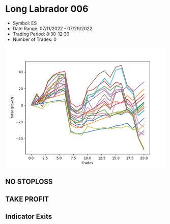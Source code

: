 # Long Labrador 006 
- Symbol: ES
- Date Range: 07/11/2022 - 07/29/2022
- Trading Period: 8:30-12:30
- Number of Trades: 0

![Plot](LongLabrador006ES.png)
## NO STOPLOSS











## TAKE PROFIT






## Indicator Exits



